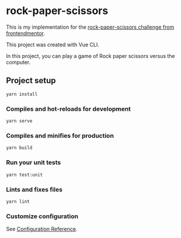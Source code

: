 # rock-paper-scissors

This is my implementation for the [rock-paper-scissors challenge from
frontendmentor](https://www.frontendmentor.io/challenges/rock-paper-scissors-game-pTgwgvgH).

This project was created with Vue CLI.

In this project, you can play a game of Rock paper scissors versus the
computer.

## Project setup

```
yarn install
```

### Compiles and hot-reloads for development

```
yarn serve
```

### Compiles and minifies for production

```
yarn build
```

### Run your unit tests

```
yarn test:unit
```

### Lints and fixes files

```
yarn lint
```

### Customize configuration

See [Configuration Reference](https://cli.vuejs.org/config/).
